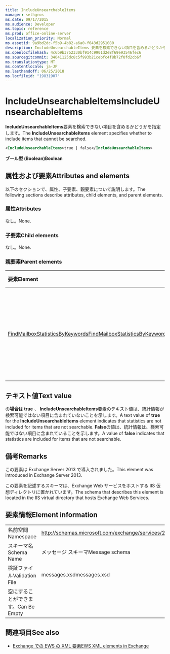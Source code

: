 ```yaml
---
title: IncludeUnsearchableItems
manager: sethgros
ms.date: 09/17/2015
ms.audience: Developer
ms.topic: reference
ms.prod: office-online-server
localization_priority: Normal
ms.assetid: 9a9bd2dc-f5b9-4b82-a6a0-f643d2951080
description: IncludeUnsearchableItems 要素を検索できない項目を含めるかどうかを指定します。
ms.openlocfilehash: 4c6b9b3752330bf914c9901d2e8f69e93546fec6
ms.sourcegitcommit: 34041125dc8c5f993b21cebfc4f8b72f0fd2cb6f
ms.translationtype: MT
ms.contentlocale: ja-JP
ms.lasthandoff: 06/25/2018
ms.locfileid: "19831907"
---
```

# <a name="includeunsearchableitems"></a><span data-ttu-id="8ef58-103">IncludeUnsearchableItems</span><span class="sxs-lookup"><span data-stu-id="8ef58-103">IncludeUnsearchableItems</span></span>

<span data-ttu-id="8ef58-104">**IncludeUnsearchableItems**要素を検索できない項目を含めるかどうかを指定します。</span><span class="sxs-lookup"><span data-stu-id="8ef58-104">The **IncludeUnsearchableItems** element specifies whether to include items that cannot be searched.</span></span> 
  
```XML
<IncludeUnsearchableItems>true | false</IncludeUnsearchableItems>
```

 <span data-ttu-id="8ef58-105">**ブール型 (Boolean)**</span><span class="sxs-lookup"><span data-stu-id="8ef58-105">**Boolean**</span></span>
## <a name="attributes-and-elements"></a><span data-ttu-id="8ef58-106">属性および要素</span><span class="sxs-lookup"><span data-stu-id="8ef58-106">Attributes and elements</span></span>

<span data-ttu-id="8ef58-107">以下のセクションで、属性、子要素、親要素について説明します。</span><span class="sxs-lookup"><span data-stu-id="8ef58-107">The following sections describe attributes, child elements, and parent elements.</span></span>
  
### <a name="attributes"></a><span data-ttu-id="8ef58-108">属性</span><span class="sxs-lookup"><span data-stu-id="8ef58-108">Attributes</span></span>

<span data-ttu-id="8ef58-109">なし。</span><span class="sxs-lookup"><span data-stu-id="8ef58-109">None.</span></span>
  
### <a name="child-elements"></a><span data-ttu-id="8ef58-110">子要素</span><span class="sxs-lookup"><span data-stu-id="8ef58-110">Child elements</span></span>

<span data-ttu-id="8ef58-111">なし。</span><span class="sxs-lookup"><span data-stu-id="8ef58-111">None.</span></span>
  
### <a name="parent-elements"></a><span data-ttu-id="8ef58-112">親要素</span><span class="sxs-lookup"><span data-stu-id="8ef58-112">Parent elements</span></span>

|<span data-ttu-id="8ef58-113">**要素**</span><span class="sxs-lookup"><span data-stu-id="8ef58-113">**Element**</span></span>|<span data-ttu-id="8ef58-114">**説明**</span><span class="sxs-lookup"><span data-stu-id="8ef58-114">**Description**</span></span>|
|:-----|:-----|
|[<span data-ttu-id="8ef58-115">FindMailboxStatisticsByKeywords</span><span class="sxs-lookup"><span data-stu-id="8ef58-115">FindMailboxStatisticsByKeywords</span></span>](findmailboxstatisticsbykeywords.md) <br/> |<span data-ttu-id="8ef58-116">キーワードでメールボックスの統計情報を検索するための要求を指定します。</span><span class="sxs-lookup"><span data-stu-id="8ef58-116">Specifies a request to search for mailbox statistics by keyword.</span></span>  <br/> |
   
## <a name="text-value"></a><span data-ttu-id="8ef58-117">テキスト値</span><span class="sxs-lookup"><span data-stu-id="8ef58-117">Text value</span></span>

<span data-ttu-id="8ef58-118">の**場合は true** 、 **IncludeUnsearchableItems**要素のテキスト値は、統計情報が検索可能ではない項目に含まれていないことを示します。</span><span class="sxs-lookup"><span data-stu-id="8ef58-118">A text value of **true** for the **IncludeUnsearchableItems** element indicates that statistics are not included for items that are not searchable.</span></span> <span data-ttu-id="8ef58-119">**False**の値は、統計情報は、検索可能ではない項目に含まれていることを示します。</span><span class="sxs-lookup"><span data-stu-id="8ef58-119">A value of **false** indicates that statistics are included for items that are not searchable.</span></span> 
  
## <a name="remarks"></a><span data-ttu-id="8ef58-120">備考</span><span class="sxs-lookup"><span data-stu-id="8ef58-120">Remarks</span></span>

<span data-ttu-id="8ef58-121">この要素は Exchange Server 2013 で導入されました。</span><span class="sxs-lookup"><span data-stu-id="8ef58-121">This element was introduced in Exchange Server 2013.</span></span>
  
<span data-ttu-id="8ef58-122">この要素を記述するスキーマは、Exchange Web サービスをホストする IIS 仮想ディレクトリに置かれています。</span><span class="sxs-lookup"><span data-stu-id="8ef58-122">The schema that describes this element is located in the IIS virtual directory that hosts Exchange Web Services.</span></span>
  
## <a name="element-information"></a><span data-ttu-id="8ef58-123">要素情報</span><span class="sxs-lookup"><span data-stu-id="8ef58-123">Element information</span></span>

|||
|:-----|:-----|
|<span data-ttu-id="8ef58-124">名前空間</span><span class="sxs-lookup"><span data-stu-id="8ef58-124">Namespace</span></span>  <br/> |http://schemas.microsoft.com/exchange/services/2006/messages  <br/> |
|<span data-ttu-id="8ef58-125">スキーマ名</span><span class="sxs-lookup"><span data-stu-id="8ef58-125">Schema Name</span></span>  <br/> |<span data-ttu-id="8ef58-126">メッセージ スキーマ</span><span class="sxs-lookup"><span data-stu-id="8ef58-126">Message schema</span></span>  <br/> |
|<span data-ttu-id="8ef58-127">検証ファイル</span><span class="sxs-lookup"><span data-stu-id="8ef58-127">Validation File</span></span>  <br/> |<span data-ttu-id="8ef58-128">messages.xsd</span><span class="sxs-lookup"><span data-stu-id="8ef58-128">messages.xsd</span></span>  <br/> |
|<span data-ttu-id="8ef58-129">空にすることができます。</span><span class="sxs-lookup"><span data-stu-id="8ef58-129">Can Be Empty</span></span>  <br/> ||
   
## <a name="see-also"></a><span data-ttu-id="8ef58-130">関連項目</span><span class="sxs-lookup"><span data-stu-id="8ef58-130">See also</span></span>



- [<span data-ttu-id="8ef58-131">Exchange での EWS の XML 要素</span><span class="sxs-lookup"><span data-stu-id="8ef58-131">EWS XML elements in Exchange</span></span>](ews-xml-elements-in-exchange.md)


